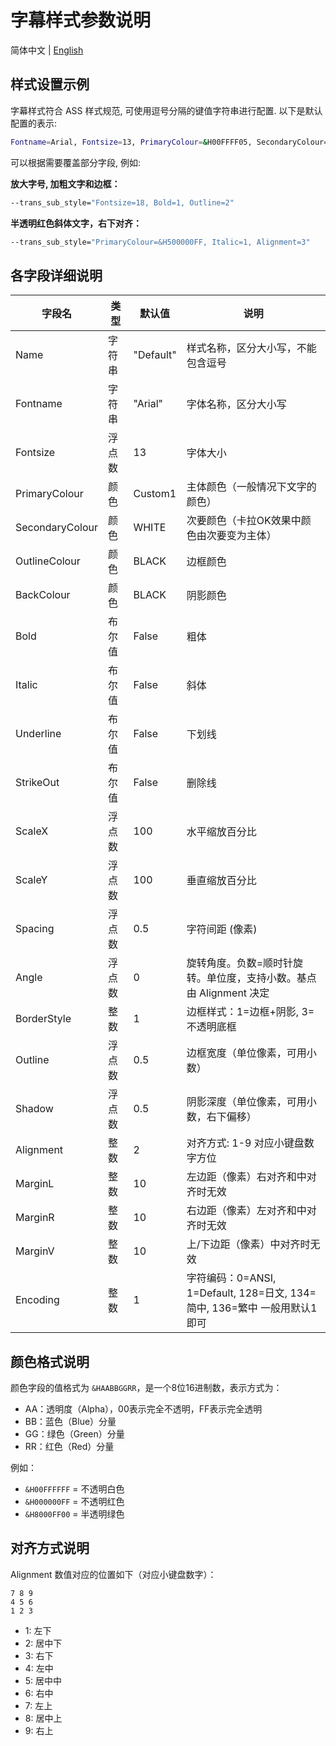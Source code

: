 # 字幕样式参数说明

简体中文 | [English](./subtitle_style_en.md)

## 样式设置示例

字幕样式符合 ASS 样式规范, 可使用逗号分隔的键值字符串进行配置. 以下是默认配置的表示:

```bash
Fontname=Arial, Fontsize=13, PrimaryColour=&H00FFFF05, SecondaryColour=&H00FFFFFF, OutlineColour=&H00000000, BackColour=&H00000000, Bold=0, Italic=0, Underline=0, StrikeOut=0, ScaleX=100, ScaleY=100, Spacing=0.5, Angle=0, BorderStyle=1, Outline=0.5, Shadow=0.5, Alignment=2, MarginL=10, MarginR=10, MarginV=10, Encoding=1
```

可以根据需要覆盖部分字段, 例如:

**放大字号, 加粗文字和边框：**

```bash
--trans_sub_style="Fontsize=18, Bold=1, Outline=2"
```

**半透明红色斜体文字，右下对齐：**

```bash
--trans_sub_style="PrimaryColour=&H500000FF, Italic=1, Alignment=3"
```

## 各字段详细说明

| 字段名 | 类型 | 默认值 | 说明 |
| ----- | ---- | ----- | ---- |
| Name | 字符串 | "Default" | 样式名称，区分大小写，不能包含逗号 |
| Fontname | 字符串 | "Arial" | 字体名称，区分大小写 |
| Fontsize | 浮点数 | 13 | 字体大小 |
| PrimaryColour | 颜色 | Custom1 | 主体颜色（一般情况下文字的颜色） |
| SecondaryColour | 颜色 | WHITE | 次要颜色（卡拉OK效果中颜色由次要变为主体） |
| OutlineColour | 颜色 | BLACK | 边框颜色 |
| BackColour | 颜色 | BLACK | 阴影颜色 |
| Bold | 布尔值 | False | 粗体 |
| Italic | 布尔值 | False | 斜体 |
| Underline | 布尔值 | False | 下划线 |
| StrikeOut | 布尔值 | False | 删除线 |
| ScaleX | 浮点数 | 100 | 水平缩放百分比 |
| ScaleY | 浮点数 | 100 | 垂直缩放百分比 |
| Spacing | 浮点数 | 0.5 | 字符间距 (像素) |
| Angle | 浮点数 | 0 | 旋转角度。负数=顺时针旋转。单位度，支持小数。基点由 Alignment 决定 |
| BorderStyle | 整数 | 1 | 边框样式：1=边框+阴影, 3=不透明底框 |
| Outline | 浮点数 | 0.5 | 边框宽度（单位像素，可用小数） |
| Shadow | 浮点数 | 0.5 | 阴影深度（单位像素，可用小数，右下偏移） |
| Alignment | 整数 | 2 | 对齐方式: 1-9 对应小键盘数字方位 |
| MarginL | 整数 | 10 | 左边距（像素）右对齐和中对齐时无效 |
| MarginR | 整数 | 10 | 右边距（像素）左对齐和中对齐时无效 |
| MarginV | 整数 | 10 | 上/下边距（像素）中对齐时无效 |
| Encoding | 整数 | 1 | 字符编码：0=ANSI, 1=Default, 128=日文, 134=简中, 136=繁中 一般用默认1即可 |

## 颜色格式说明

颜色字段的值格式为 `&HAABBGGRR`，是一个8位16进制数，表示方式为：

- AA：透明度（Alpha），00表示完全不透明，FF表示完全透明
- BB：蓝色（Blue）分量
- GG：绿色（Green）分量
- RR：红色（Red）分量

例如：

- `&H00FFFFFF` = 不透明白色
- `&H000000FF` = 不透明红色
- `&H8000FF00` = 半透明绿色

## 对齐方式说明

Alignment 数值对应的位置如下（对应小键盘数字）：

```
7 8 9
4 5 6
1 2 3
```

- 1: 左下
- 2: 居中下
- 3: 右下
- 4: 左中
- 5: 居中中
- 6: 右中
- 7: 左上
- 8: 居中上
- 9: 右上
